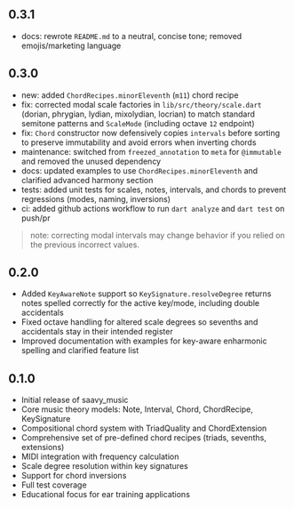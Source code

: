 ## 0.3.1

* docs: rewrote `README.md` to a neutral, concise tone; removed emojis/marketing language

## 0.3.0

* new: added `ChordRecipes.minorEleventh` (`m11`) chord recipe
* fix: corrected modal scale factories in `lib/src/theory/scale.dart` (dorian, phrygian, lydian, mixolydian, locrian) to match standard semitone patterns and `ScaleMode` (including octave `12` endpoint)
* fix: `Chord` constructor now defensively copies `intervals` before sorting to preserve immutability and avoid errors when inverting chords
* maintenance: switched from `freezed_annotation` to `meta` for `@immutable` and removed the unused dependency
* docs: updated examples to use `ChordRecipes.minorEleventh` and clarified advanced harmony section
* tests: added unit tests for scales, notes, intervals, and chords to prevent regressions (modes, naming, inversions)
* ci: added github actions workflow to run `dart analyze` and `dart test` on push/pr

> note: correcting modal intervals may change behavior if you relied on the previous incorrect values.

## 0.2.0

* Added `KeyAwareNote` support so `KeySignature.resolveDegree` returns notes spelled correctly for the active key/mode, including double accidentals
* Fixed octave handling for altered scale degrees so sevenths and accidentals stay in their intended register
* Improved documentation with examples for key-aware enharmonic spelling and clarified feature list

## 0.1.0

* Initial release of saavy_music
* Core music theory models: Note, Interval, Chord, ChordRecipe, KeySignature
* Compositional chord system with TriadQuality and ChordExtension
* Comprehensive set of pre-defined chord recipes (triads, sevenths, extensions)
* MIDI integration with frequency calculation
* Scale degree resolution within key signatures
* Support for chord inversions
* Full test coverage
* Educational focus for ear training applications
